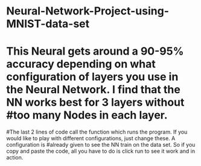 # Neural-Network-Project-using-MNIST-data-set
# This Neural gets around a 90-95% accuracy depending on what configuration of layers you use in the Neural Network. I find that the NN works best for 3 layers without #too many Nodes in each layer. 
#The last 2 lines of code call the function which runs the program. If you would like to play with different configurations, just change these. A configuration is #already given to see the NN train on the data set. So if you copy and paste the code, all you have to do is click run to see it work and in action. 
